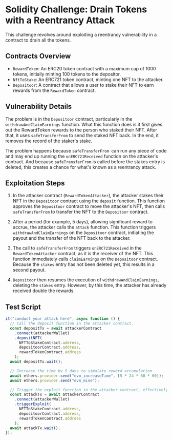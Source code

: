 # Solidity Challenge: Drain Tokens with a Reentrancy Attack

This challenge revolves around exploiting a reentrancy vulnerability in a contract to drain all the tokens.

## Contracts Overview

- `RewardToken`: An ERC20 token contract with a maximum cap of 1000 tokens, initially minting 100 tokens to the depositor.
- `NftToStake`: An ERC721 token contract, minting one NFT to the attacker.
- `Depositoor`: A contract that allows a user to stake their NFT to earn rewards from the `RewardToken` contract.

## Vulnerability Details

The problem is in the `Depositoor` contract, particularly in the `withdrawAndClaimEarnings` function. What this function does is it first gives out the RewardToken rewards to the person who staked their NFT. After that, it uses `safeTransferFrom` to send the staked NFT back. In the end, it removes the record of the staker's stake.

The problem happens because s`afeTransferFrom `can run any piece of code and may end up running the `onERC721Received` function on the attacker's contract. And because `safeTransferFrom` is called before the stakes entry is deleted, this creates a chance for what's known as a reentrancy attack.

## Exploitation Steps

1. In the attacker contract (`RewardTokenAttacker`), the attacker stakes their NFT in the `Depositoor` contract using the `deposit` function. This function approves the `Depositoor` contract to move the attacker's NFT, then calls `safeTransferFrom` to transfer the NFT to the `Depositoor` contract.

2. After a period (for example, 5 days), allowing significant reward to accrue, the attacker calls the `attack` function. This function triggers `withdrawAndClaimEarnings` on the `Depositoor` contract, initiating the payout and the transfer of the NFT back to the attacker.

3. The call to `safeTransferFrom` triggers `onERC721Received` in the `RewardTokenAttacker` contract, as it is the receiver of the NFT. This function immediately calls `claimEarnings` on the `Depositoor` contract. Because the `stakes` entry has not been deleted yet, this results in a second payout.

4. `Depositoor` then resumes the execution of `withdrawAndClaimEarnings`, deleting the `stakes` entry. However, by this time, the attacker has already received double the rewards.

## Test Script

```javascript
it("conduct your attack here", async function () {
  // Call the deposit function in the attacker contract.
  const depositTx = await attackerContract
    .connect(attackerWallet)
    .depositNFT(
      NFTToStakeContract.address,
      depositoorContract.address,
      rewardTokenContract.address
    );
  await depositTx.wait();

  // Increase the time by 5 days to simulate reward accumulation.
  await ethers.provider.send("evm_increaseTime", [5 * 24 * 60 * 60]);
  await ethers.provider.send("evm_mine");

  // Trigger the exploit function in the attacker contract, effectively executing the reentrancy attack and withdrawing double the amount.
  const attackTx = await attackerContract
    .connect(attackerWallet)
    .triggerExploit(
      NFTToStakeContract.address,
      depositoorContract.address,
      rewardTokenContract.address
    );
  await attackTx.wait();
});
```
